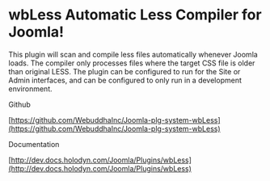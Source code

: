 # wbLess Automatic Less Compiler for Joomla!

This plugin will scan and compile less files automatically whenever Joomla loads.  The compiler only processes files where the target CSS file is older than original LESS.  The plugin can be configured to run for the Site or Admin interfaces, and can be configured to only run in a development environment.

Github

[https://github.com/WebuddhaInc/Joomla-plg-system-wbLess](https://github.com/WebuddhaInc/Joomla-plg-system-wbLess)

Documentation

[http://dev.docs.holodyn.com/Joomla/Plugins/wbLess](http://dev.docs.holodyn.com/Joomla/Plugins/wbLess)
